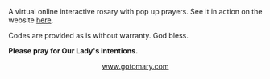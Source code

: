 A virtual online interactive rosary with pop up prayers. See it in action on the website <a href="https://gotomary.github.io/VirtualOnlineRosary/">here</a>.

<p>Codes are provided as is without warranty. God bless. </p>
  
  <p><strong>Please pray for Our Lady's intentions.</strong></p><p align="center"> <a href="https://gotomary.com">www.gotomary.com</a></p>

